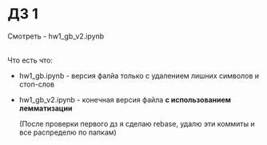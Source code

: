 # ДЗ 1
Смотреть - hw1_gb_v2.ipynb

<br> Что есть что:
- hw1_gb.ipynb - версия фалйа только с удалением лишних символов и стоп-слов
- hw1_gb_v2.ipynb - конечная версия файла **с использованием лемматизации**

  (После проверки первого дз я сделаю rebase, удалю эти коммиты и все распределю по папкам)
